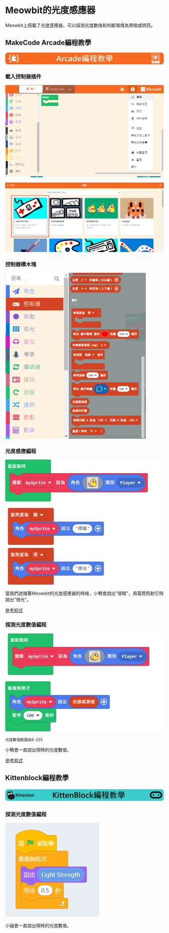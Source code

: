 # Meowbit的光度感應器

Meowbit上搭載了光度感應器，可以探測光度數值和判斷環境為黑暗或明亮。

## MakeCode Arcade編程教學

![](./images/acbanner.png)

### 載入控制器插件

![](./images/sd5.png)

![](./images/light1.png)

### 控制器積木塊

![](./images/light2.png)

### 光度感應編程

![](./images/light3.png)

當我們遮擋著Meowbit的光度感應器的時候，小鴨會說出”很暗”，用電筒照射它時說出”很光”。

[參考程式](https://makecode.com/_EUyfs590PdhJ)

### 探測光度數值編程

![](./images/light4.png)

    光度數值範圍由0-255

小鴨會一直說出現時的光度數值。

[參考程式](https://makecode.com/_VbYeA6apKPd0)

##  Kittenblock編程教學

![](../functional_module/PWmodules/images/kbbanner.png)

### 探測光度數值編程

![](./images/light5.png)

小貓會一直說出現時的光度數值。
